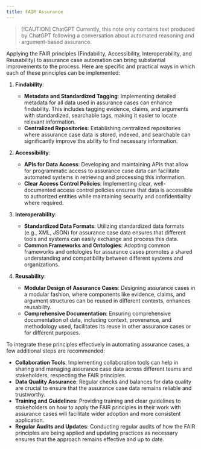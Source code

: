 ```yaml
---
title: FAIR Assurance
---
```

> [!CAUTION] ChatGPT
> Currently, this note only contains text produced by ChatGPT following a conversation about automated reasoning and argument-based assurance.

Applying the FAIR principles (Findability, Accessibility, Interoperability, and Reusability) to assurance case automation can bring substantial improvements to the process. Here are specific and practical ways in which each of these principles can be implemented:

1. **Findability**:
    
    - **Metadata and Standardized Tagging**: Implementing detailed metadata for all data used in assurance cases can enhance findability. This includes tagging evidence, claims, and arguments with standardized, searchable tags, making it easier to locate relevant information.
    - **Centralized Repositories**: Establishing centralized repositories where assurance case data is stored, indexed, and searchable can significantly improve the ability to find necessary information.
2. **Accessibility**:
    
    - **APIs for Data Access**: Developing and maintaining APIs that allow for programmatic access to assurance case data can facilitate automated systems in retrieving and processing this information.
    - **Clear Access Control Policies**: Implementing clear, well-documented access control policies ensures that data is accessible to authorized entities while maintaining security and confidentiality where required.
3. **Interoperability**:
    
    - **Standardized Data Formats**: Utilizing standardized data formats (e.g., XML, JSON) for assurance case data ensures that different tools and systems can easily exchange and process this data.
    - **Common Frameworks and Ontologies**: Adopting common frameworks and ontologies for assurance cases promotes a shared understanding and compatibility between different systems and organizations.
4. **Reusability**:
    
    - **Modular Design of Assurance Cases**: Designing assurance cases in a modular fashion, where components like evidence, claims, and argument structures can be reused in different contexts, enhances reusability.
    - **Comprehensive Documentation**: Ensuring comprehensive documentation of data, including context, provenance, and methodology used, facilitates its reuse in other assurance cases or for different purposes.

To integrate these principles effectively in automating assurance cases, a few additional steps are recommended:

- **Collaboration Tools**: Implementing collaboration tools can help in sharing and managing assurance case data across different teams and stakeholders, respecting the FAIR principles.
- **Data Quality Assurance**: Regular checks and balances for data quality are crucial to ensure that the assurance case data remains reliable and trustworthy.
- **Training and Guidelines**: Providing training and clear guidelines to stakeholders on how to apply the FAIR principles in their work with assurance cases will facilitate wider adoption and more consistent application.
- **Regular Audits and Updates**: Conducting regular audits of how the FAIR principles are being applied and updating practices as necessary ensures that the approach remains effective and up to date.